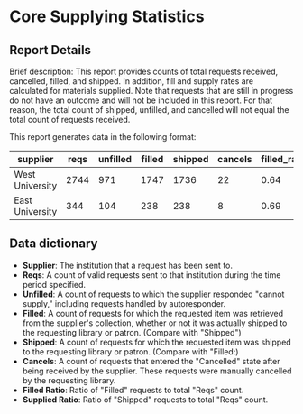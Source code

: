 # Core Supplying Statistics

## Report Details

Brief description: This report provides counts of total requests  received, cancelled, filled, and shipped.  In addition, fill and supply rates are calculated for materials supplied.  Note that requests that are still in progress do not have an outcome and will not be included in this report. For that reason, the total count of shipped, unfilled, and cancelled will not equal the total count of requests received.

This report generates data in the following format:

|supplier|reqs|unfilled|filled|shipped|cancels|filled\_ratio|supplied\_ratio|
|------------|--------|----------|----------|----------|------------|------------|------------|
|West University|2744|971|1747|1736|22|0.64|0.63|
|East University|344|104|238|238|8|0.69|0.69|

## Data dictionary
* **Supplier**: The institution that a request has been sent to. 
* **Reqs**: A count of valid requests sent to that institution during the time period specified. 
* **Unfilled**: A count of requests to which the supplier responded "cannot supply," including requests handled by autoresponder.  
* **Filled**: A count of requests for which the requested item was retrieved from the supplier's collection, whether or not it was actually shipped to the requesting library or patron. (Compare with "Shipped") 
* **Shipped**: A count of requests for which the requested item was shipped to the requesting library or patron. (Compare with "Filled:) 
* **Cancels**: A count of requests that entered the "Cancelled" state after being received by the supplier. These requests were manually cancelled by the requesting library.  
* **Filled Ratio**: Ratio of "Filled" requests to total "Reqs" count. 
* **Supplied Ratio**: Ratio of "Shipped" requests to total "Reqs" count.
